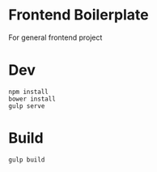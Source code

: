 # Frontend Boilerplate
For general frontend project

# Dev
```
npm install
bower install
gulp serve
```

# Build
`gulp build`
